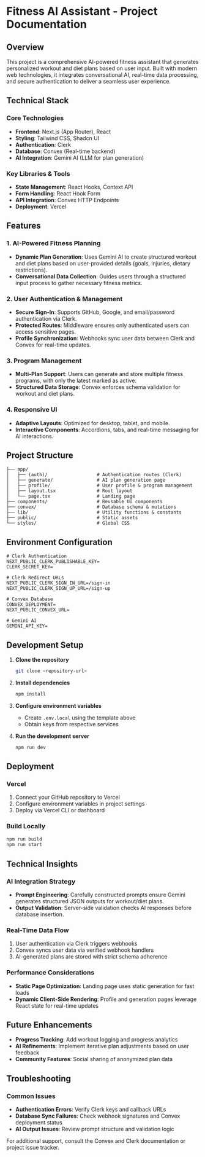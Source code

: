 # Fitness AI Assistant - Project Documentation  

## Overview  
This project is a comprehensive AI-powered fitness assistant that generates personalized workout and diet plans based on user input. Built with modern web technologies, it integrates conversational AI, real-time data processing, and secure authentication to deliver a seamless user experience.  

## Technical Stack  

### Core Technologies  
- **Frontend**: Next.js (App Router), React  
- **Styling**: Tailwind CSS, Shadcn UI  
- **Authentication**: Clerk  
- **Database**: Convex (Real-time backend)  
- **AI Integration**: Gemini AI (LLM for plan generation)  

### Key Libraries & Tools  
- **State Management**: React Hooks, Context API  
- **Form Handling**: React Hook Form  
- **API Integration**: Convex HTTP Endpoints  
- **Deployment**: Vercel  

## Features  

### 1. AI-Powered Fitness Planning  
- **Dynamic Plan Generation**: Uses Gemini AI to create structured workout and diet plans based on user-provided details (goals, injuries, dietary restrictions).  
- **Conversational Data Collection**: Guides users through a structured input process to gather necessary fitness metrics.  

### 2. User Authentication & Management  
- **Secure Sign-In**: Supports GitHub, Google, and email/password authentication via Clerk.  
- **Protected Routes**: Middleware ensures only authenticated users can access sensitive pages.  
- **Profile Synchronization**: Webhooks sync user data between Clerk and Convex for real-time updates.  

### 3. Program Management  
- **Multi-Plan Support**: Users can generate and store multiple fitness programs, with only the latest marked as active.  
- **Structured Data Storage**: Convex enforces schema validation for workout and diet plans.  

### 4. Responsive UI  
- **Adaptive Layouts**: Optimized for desktop, tablet, and mobile.  
- **Interactive Components**: Accordions, tabs, and real-time messaging for AI interactions.  

## Project Structure  

```  
├── app/  
│   ├── (auth)/                  # Authentication routes (Clerk)  
│   ├── generate/                # AI plan generation page  
│   ├── profile/                 # User profile & program management  
│   ├── layout.tsx               # Root layout  
│   └── page.tsx                 # Landing page  
├── components/                  # Reusable UI components  
├── convex/                      # Database schema & mutations  
├── lib/                         # Utility functions & constants  
├── public/                      # Static assets  
└── styles/                      # Global CSS  
```  

## Environment Configuration  

```env  
# Clerk Authentication  
NEXT_PUBLIC_CLERK_PUBLISHABLE_KEY=  
CLERK_SECRET_KEY=  

# Clerk Redirect URLs  
NEXT_PUBLIC_CLERK_SIGN_IN_URL=/sign-in  
NEXT_PUBLIC_CLERK_SIGN_UP_URL=/sign-up  

# Convex Database  
CONVEX_DEPLOYMENT=  
NEXT_PUBLIC_CONVEX_URL=  

# Gemini AI  
GEMINI_API_KEY=  
```  

## Development Setup  

1. **Clone the repository**  
   ```sh  
   git clone <repository-url>  
   ```  

2. **Install dependencies**  
   ```sh  
   npm install  
   ```  

3. **Configure environment variables**  
   - Create `.env.local` using the template above  
   - Obtain keys from respective services  

4. **Run the development server**  
   ```sh  
   npm run dev  
   ```  

## Deployment  

### Vercel  
1. Connect your GitHub repository to Vercel  
2. Configure environment variables in project settings  
3. Deploy via Vercel CLI or dashboard  

### Build Locally  
```sh  
npm run build  
npm run start  
```  

## Technical Insights  

### AI Integration Strategy  
- **Prompt Engineering**: Carefully constructed prompts ensure Gemini generates structured JSON outputs for workout/diet plans.  
- **Output Validation**: Server-side validation checks AI responses before database insertion.  

### Real-Time Data Flow  
1. User authentication via Clerk triggers webhooks  
2. Convex syncs user data via verified webhook handlers  
3. AI-generated plans are stored with strict schema adherence  

### Performance Considerations  
- **Static Page Optimization**: Landing page uses static generation for fast loads  
- **Dynamic Client-Side Rendering**: Profile and generation pages leverage React state for real-time updates  

## Future Enhancements  
- **Progress Tracking**: Add workout logging and progress analytics  
- **AI Refinements**: Implement iterative plan adjustments based on user feedback  
- **Community Features**: Social sharing of anonymized plan data  

## Troubleshooting  

### Common Issues  
- **Authentication Errors**: Verify Clerk keys and callback URLs  
- **Database Sync Failures**: Check webhook signatures and Convex deployment status  
- **AI Output Issues**: Review prompt structure and validation logic  

For additional support, consult the Convex and Clerk documentation or project issue tracker.  
